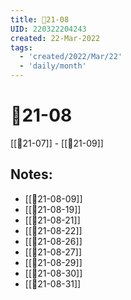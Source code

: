 ```yaml
---
title: 📅21-08
UID: 220322204243
created: 22-Mar-2022
tags:
  - 'created/2022/Mar/22'
  - 'daily/month'
---
```

# 📅21-08
[[📅21-07]] - [[📅21-09]]
## Notes:
- [[📝21-08-09]]
- [[📝21-08-19]]
- [[📝21-08-21]]
- [[📝21-08-22]]
- [[📝21-08-26]]
- [[📝21-08-27]]
- [[📝21-08-29]]
- [[📝21-08-30]]
- [[📝21-08-31]]

